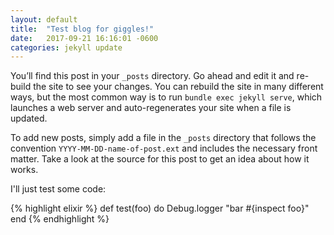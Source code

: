 ```yaml
---
layout: default
title:  "Test blog for giggles!"
date:   2017-09-21 16:16:01 -0600
categories: jekyll update
---
```


You’ll find this post in your `_posts` directory. Go ahead and edit it and re-build the site to see your changes. You can rebuild the site in many different ways, but the most common way is to run `bundle exec jekyll serve`, which launches a web server and auto-regenerates your site when a file is updated.

To add new posts, simply add a file in the `_posts` directory that follows the convention `YYYY-MM-DD-name-of-post.ext` and includes the necessary front matter. Take a look at the source for this post to get an idea about how it works.

I'll just test some code:

{% highlight elixir %}
def test(foo) do
  Debug.logger "bar #{inspect foo}"
end
{% endhighlight %}
